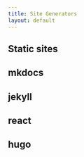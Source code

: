 ```yaml
---
title: Site Generators
layout: default
---
```

## Static sites 

## mkdocs 


## jekyll


## react

## hugo



